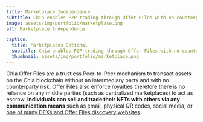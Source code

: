 ```yaml
---
title: Marketplace Independence
subtitle: Chia enables P2P trading through Offer Files with no counterparty risk. Marketplaces optional.
image: assets/img/portfolio/marketplace.png
alt: Marketplace Independence

caption:
  title: Marketplaces Optional
  subtitle: Chia enables P2P trading through Offer Files with no counterparty risk. Marketplaces optional.
  thumbnail: assets/img/portfolio/marketplace.png
---
```

Chia Offer Files are a trustless Peer-to-Peer mechanism to transact assets on the Chia blockchain without an intermediary party and with no counterparty risk. Offer Files also enforce royalties therefore there is no reliance on any middle parties (such as centralized marketplaces) to act as escrow. **Individuals can sell and trade their NFTs with others via any communication means** such as email, physical QR codes, social media, or [one of many DEXs and Offer Files discovery websites](https://chialinks.com/nfts/#marketplaces).